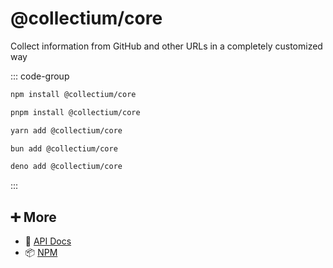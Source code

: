 # @collectium/core

Collect information from GitHub and other URLs in a completely customized way

::: code-group

```bash [npm]
npm install @collectium/core
```

```bash [pnpm]
pnpm install @collectium/core
```

```bash [yarn]
yarn add @collectium/core
```

```bash [bun]
bun add @collectium/core
```

```bash [deno]
deno add @collectium/core
```

:::

## ➕ More

- 📖 [API Docs](api.md)
- 📦 [NPM](https://www.npmjs.com/package/@collectium/core)
